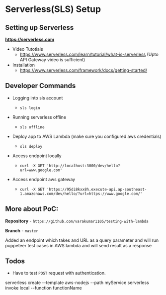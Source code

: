 
# Serverless(SLS) Setup 

## Setting up Serverless

**https://serverless.com**

* Video Tutotials
  * https://www.serverless.com/learn/tutorial/what-is-serverless (Upto API Gateway video is sufficient)
* Installation
  * https://www.serverless.com/framework/docs/getting-started/


## Developer Commands

* Logging into sls account
  * `sls login`
* Running serverless offline
  * `sls offline`
* Deploy app to AWS Lambda (make sure you configured aws credentials)
  * `sls deploy`


* Access endpoint locally
  * `curl -X GET 'http://localhost:3000/dev/hello?url=www.google.com'`
* Access endpoint aws gateway
  * `curl -X GET 'https://95di8kxx8h.execute-api.ap-southeast-1.amazonaws.com/dev/hello/?url=https://www.google.com/'`


## More about PoC:

**Repository** - `https://github.com/varakumar1105/testing-with-lambda`

**Branch** - `master`

Added an endpoint which takes and URL as a query parameter and will run puppeteer test cases in AWS lambda and will send result as a response


## Todos

* Have to test `POST` request with authentication.

serverless create --template aws-nodejs --path myService
serverless invoke local --function functionName